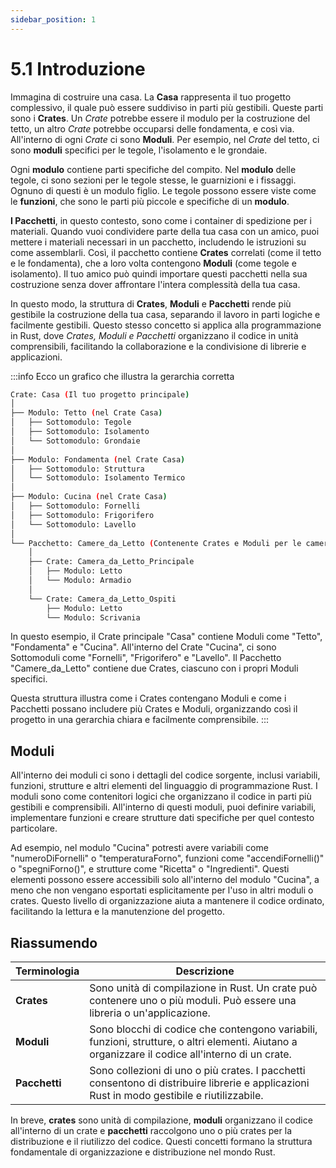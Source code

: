 ```yaml
---
sidebar_position: 1
---
```

# 5.1 Introduzione
Immagina di costruire una casa. La **Casa** rappresenta il tuo progetto complessivo, il quale può essere suddiviso in parti più gestibili. Queste parti sono i **Crates**. Un *Crate* potrebbe essere il modulo per la costruzione del tetto, un altro *Crate* potrebbe occuparsi delle fondamenta, e così via. All'interno di ogni *Crate* ci sono **Moduli**. Per esempio, nel *Crate* del tetto, ci sono **moduli** specifici per le tegole, l'isolamento e le grondaie.

Ogni **modulo** contiene parti specifiche del compito. Nel **modulo** delle tegole, ci sono sezioni per le tegole stesse, le guarnizioni e i fissaggi. Ognuno di questi è un modulo figlio. Le tegole possono essere viste come le **funzioni**, che sono le parti più piccole e specifiche di un **modulo**.

**I Pacchetti**, in questo contesto, sono come i container di spedizione per i materiali. Quando vuoi condividere parte della tua casa con un amico, puoi mettere i materiali necessari in un pacchetto, includendo le istruzioni su come assemblarli. Così, il pacchetto contiene **Crates** correlati (come il tetto e le fondamenta), che a loro volta contengono **Moduli** (come tegole e isolamento). Il tuo amico può quindi importare questi pacchetti nella sua costruzione senza dover affrontare l'intera complessità della tua casa.

In questo modo, la struttura di **Crates**, **Moduli** e **Pacchetti** rende più gestibile la costruzione della tua casa, separando il lavoro in parti logiche e facilmente gestibili. Questo stesso concetto si applica alla programmazione in Rust, dove *Crates, Moduli e Pacchetti* organizzano il codice in unità comprensibili, facilitando la collaborazione e la condivisione di librerie e applicazioni.

:::info
Ecco un grafico che illustra la gerarchia corretta

```bash
Crate: Casa (Il tuo progetto principale)
│
├── Modulo: Tetto (nel Crate Casa)
│   ├── Sottomodulo: Tegole
│   ├── Sottomodulo: Isolamento
│   └── Sottomodulo: Grondaie
│
├── Modulo: Fondamenta (nel Crate Casa)
│   ├── Sottomodulo: Struttura
│   └── Sottomodulo: Isolamento Termico
│
├── Modulo: Cucina (nel Crate Casa)
│   ├── Sottomodulo: Fornelli
│   ├── Sottomodulo: Frigorifero
│   └── Sottomodulo: Lavello
│
└── Pacchetto: Camere_da_Letto (Contenente Crates e Moduli per le camere da letto)
    │
    ├── Crate: Camera_da_Letto_Principale
    │   ├── Modulo: Letto
    │   └── Modulo: Armadio
    │
    └── Crate: Camera_da_Letto_Ospiti
        ├── Modulo: Letto
        └── Modulo: Scrivania
```

In questo esempio, il Crate principale "Casa" contiene Moduli come "Tetto", "Fondamenta" e "Cucina". All'interno del Crate "Cucina", ci sono Sottomoduli come "Fornelli", "Frigorifero" e "Lavello". Il Pacchetto "Camere_da_Letto" contiene due Crates, ciascuno con i propri Moduli specifici.

Questa struttura illustra come i Crates contengano Moduli e come i Pacchetti possano includere più Crates e Moduli, organizzando così il progetto in una gerarchia chiara e facilmente comprensibile.
:::

## Moduli
All'interno dei moduli ci sono i dettagli del codice sorgente, inclusi variabili, funzioni, strutture e altri elementi del linguaggio di programmazione Rust. I moduli sono come contenitori logici che organizzano il codice in parti più gestibili e comprensibili. All'interno di questi moduli, puoi definire variabili, implementare funzioni e creare strutture dati specifiche per quel contesto particolare.

Ad esempio, nel modulo "Cucina" potresti avere variabili come "numeroDiFornelli" o "temperaturaForno", funzioni come "accendiFornelli()" o "spegniForno()", e strutture come "Ricetta" o "Ingredienti". Questi elementi possono essere accessibili solo all'interno del modulo "Cucina", a meno che non vengano esportati esplicitamente per l'uso in altri moduli o crates. Questo livello di organizzazione aiuta a mantenere il codice ordinato, facilitando la lettura e la manutenzione del progetto.

## Riassumendo

| **Terminologia** | **Descrizione** |
|------------------|------------------|
| **Crates**       | Sono unità di compilazione in Rust. Un crate può contenere uno o più moduli. Può essere una libreria o un'applicazione. |
| **Moduli**       | Sono blocchi di codice che contengono variabili, funzioni, strutture, o altri elementi. Aiutano a organizzare il codice all'interno di un crate. |
| **Pacchetti**    | Sono collezioni di uno o più crates. I pacchetti consentono di distribuire librerie e applicazioni Rust in modo gestibile e riutilizzabile. |

In breve, **crates** sono unità di compilazione, **moduli** organizzano il codice all'interno di un crate e **pacchetti** raccolgono uno o più crates per la distribuzione e il riutilizzo del codice. Questi concetti formano la struttura fondamentale di organizzazione e distribuzione nel mondo Rust.